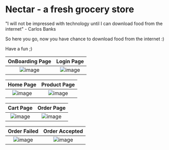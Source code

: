 # Nectar - a fresh grocery store

"I will not be impressed with technology until I can download food from the internet" - Carlos Banks

So here you go, now you have chance to download food from the internet :)

Have a fun ;)

OnBoarding Page             |  Login Page
:--------------------------:|:-------------------------:
![image](https://user-images.githubusercontent.com/70211629/209198858-f9fd180d-dc12-42f7-a2a5-db7b368aa284.png)    |  ![image](https://user-images.githubusercontent.com/70211629/209198874-3f5be95a-cc32-4004-9419-2b6b12078fb8.png)

Home Page             |  Product Page
:--------------------:|:-------------------------:
![image](https://user-images.githubusercontent.com/70211629/209198938-77c11b2e-637d-4e08-bb89-acd95367ce1b.png)    |  ![image](https://user-images.githubusercontent.com/70211629/209198952-a8a4efdc-2578-4796-8527-19b6e04f3256.png)

Cart Page             |  Order Page
:--------------------:|:-------------------------:
![image](https://user-images.githubusercontent.com/70211629/209200236-cddb0b44-065e-40a8-97e1-9309e06f0b8c.png)    |  ![image](https://user-images.githubusercontent.com/70211629/209200253-a4369aaa-8cc2-4e30-8786-10da4796bbb6.png)

Order Failed             |  Order Accepted
:--------------------:|:-------------------------:
![image](https://user-images.githubusercontent.com/70211629/209200633-ddb31929-3f50-4c10-878b-9ea4b8e58e9b.png)    |  ![image](https://user-images.githubusercontent.com/70211629/209200679-966e6745-1d1d-405e-90d9-be0543fd986c.png)
